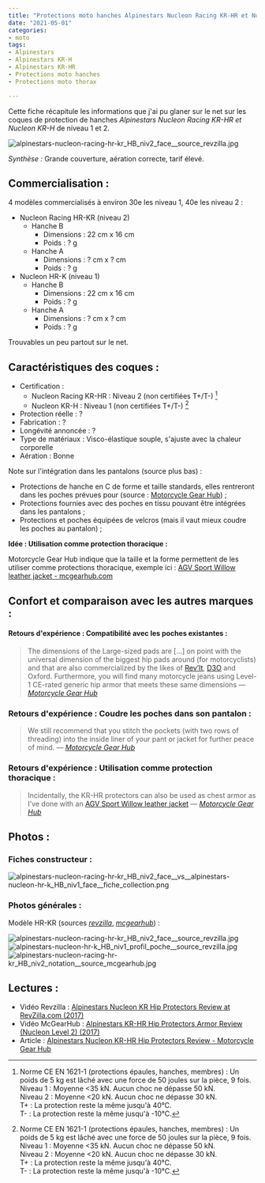 ```yaml
---
title: "Protections moto hanches Alpinestars Nucleon Racing KR-HR et Nucleon KR-H"
date: "2021-05-01"
categories:
- moto
tags: 
- Alpinestars
- Alpinestars KR-H
- Alpinestars KR-HR
- Protections moto hanches
- Protections moto thorax

---
```


Cette fiche récapitule les informations que j'ai pu glaner sur le net sur les coques de protection de hanches _Alpinestars Nucleon Racing KR-HR et Nucleon KR-H_ de niveau 1 et 2.

<!--more-->
![alpinestars-nucleon-racing-hr-kr_HB_niv2_face__source_revzilla.jpg](alpinestars-nucleon-racing-hr-kr_HB_niv2_face__source_revzilla.jpg)

_Synthèse :_ Grande couverture, aération correcte, tarif élevé.


Commercialisation :
-------------------

4 modèles commercialisés à environ 30e les niveau 1, 40e les niveau 2 :

- Nucleon Racing HR-KR (niveau 2)
    - Hanche B
        - Dimensions : 22 cm x 16 cm
        - Poids : ? g
    - Hanche A
        - Dimensions : ? cm x ? cm
        - Poids : ? g
- Nucleon HR-K (niveau 1) 
    - Hanche B
        - Dimensions : 22 cm x 16 cm
        - Poids : ? g
    - Hanche A
        - Dimensions : ? cm x ? cm
        - Poids : ? g

Trouvables un peu partout sur le net.

Caractéristiques des coques :
-----------------------------

- Certification : 
    - Nucleon Racing KR-HR : Niveau 2 (non certifiées T+/T-) [^1]
    - Nucleon KR-H : Niveau 1 (non certifiées T+/T-) [^1]
- Protection réelle : ?
- Fabrication : ?
- Longévité annoncée : ?
- Type de matériaux : Visco-élastique souple, s'ajuste avec la chaleur corporelle
- Aération : Bonne


Note sur l'intégration dans les pantalons (source plus bas) :

- Protections de hanche en C de forme et taille standards, elles rentreront dans les poches prévues pour (source : [Motorcycle Gear Hub](https://www.mcgearhub.com/motorcycle-armor/alpinestars-nucleon-racing-kr-hr-hip-protectors-review/)) ;
- Protections fournies avec des poches en tissu pouvant être intégrées dans les pantalons ;
- Protections et poches équipées de velcros (mais il vaut mieux coudre les poches au pantalon) ;

**Idée : Utilisation comme protection thoracique :**

Motorcycle Gear Hub indique que la taille et la forme permettent de les utiliser comme protections thoracique, exemple ici : [AGV Sport Willow leather jacket - mcgearhub.com](https://www.mcgearhub.com/motorcycle-jackets/agv-sport-willow-leather-jacket-review-problems-solutions-improvements/)


Confort et comparaison avec les autres marques : 
------------------------------------------------

#### Retours d'expérience : Compatibilité avec les poches existantes :

> The dimensions of the Large-sized pads are [...] on point with the universal dimension of the biggest hip pads around (for motorcyclists) and that are also commercialized by the likes of [Rev’It](https://www.mcgearhub.com/motorcycle-pants/revit-tornado-2-pants-review/), [D3O](https://www.mcgearhub.com/tag/d3o-armor/) and Oxford. 
> Furthermore, you will find many motorcycle jeans using Level-1 CE-rated generic hip armor that meets these same dimensions
> — <cite>[Motorcycle Gear Hub](https://www.mcgearhub.com/motorcycle-armor/alpinestars-nucleon-racing-kr-hr-hip-protectors-review/)


### Retours d'expérience : Coudre les poches dans son pantalon :

> We still recommend that you stitch the pockets (with two rows of threading) into the
inside liner of your pant or jacket for further peace of mind.
> — <cite>[Motorcycle Gear Hub](https://www.mcgearhub.com/motorcycle-armor/alpinestars-nucleon-racing-kr-hr-hip-protectors-review/)


### Retours d'expérience : Utilisation comme protection thoracique :

> Incidentally, the KR-HR protectors can also be used as chest armor as I’ve done with an [AGV Sport Willow leather jacket](https://www.mcgearhub.com/motorcycle-jackets/agv-sport-willow-leather-jacket-review-problems-solutions-improvements/)
> — <cite>[Motorcycle Gear Hub](https://www.mcgearhub.com/motorcycle-armor/alpinestars-nucleon-racing-kr-hr-hip-protectors-review/)



Photos :
--------

### Fiches constructeur :

![alpinestars-nucleon-racing-hr-kr_HB_niv2_face__vs__alpinestars-nucleon-hr-k_HB_niv1_face__fiche_collection.png](alpinestars-nucleon-racing-hr-kr_HB_niv2_face__vs__alpinestars-nucleon-hr-k_HB_niv1_face__fiche_collection.png)


### Photos générales :

Modèle HR-KR (sources [_revzilla_](https://www.youtube.com/watch?v=MM0XZrtIrVU), [_mcgearhub_](https://www.mcgearhub.com/motorcycle-armor/alpinestars-nucleon-racing-kr-hr-hip-protectors-review/)) :

![alpinestars-nucleon-racing-hr-kr_HB_niv2_face__source_revzilla.jpg](alpinestars-nucleon-racing-hr-kr_HB_niv2_face__source_revzilla.jpg)
![alpinestars-nucleon-hr-k_HB_niv1_profil_poche__source_revzilla.jpg](alpinestars-nucleon-hr-k_HB_niv1_profil_poche__source_revzilla.jpg)
![alpinestars-nucleon-racing-hr-kr_HB_niv2_notation__source_mcgearhub.jpg](alpinestars-nucleon-racing-hr-kr_HB_niv2_notation__source_mcgearhub.jpg)


Lectures :
----------

- Vidéo Revzilla : [Alpinestars Nucleon KR Hip Protectors Review at RevZilla.com (2017)](https://www.youtube.com/watch?v=MM0XZrtIrVU)
- Vidéo McGearHub : [Alpinestars KR-HR Hip Protectors Armor Review (Nucleon Level 2) (2017) ](https://www.youtube.com/watch?v=0-ig7TnyuNE)
- Article : [Alpinestars Nucleon KR-HR Hip Protectors Review - Motorcycle Gear Hub](https://www.mcgearhub.com/motorcycle-armor/alpinestars-nucleon-racing-kr-hr-hip-protectors-review/)


[^1]: Norme CE EN 1621-1 (protections épaules, hanches, membres) : Un poids de 5 kg est lâché avec une force de 50 joules sur la pièce, 9 fois.<br />
Niveau 1 : Moyenne <35 kN. Aucun choc ne dépasse 50 kN.<br />
Niveau 2 : Moyenne <20 kN. Aucun choc ne dépasse 30 kN.<br />
T+ : La protection reste la même jusqu'à 40°C.<br />
T- : La protection reste la même jusqu'à -10°C.
